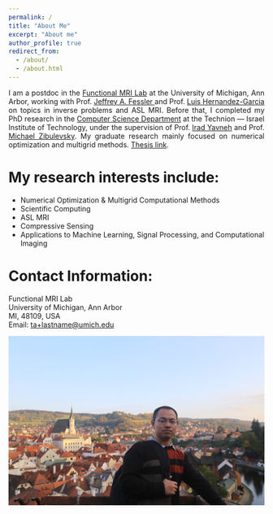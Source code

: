 ```yaml
---
permalink: /
title: "About Me"
excerpt: "About me"
author_profile: true
redirect_from: 
  - /about/
  - /about.html
---
```


<p style="text-align:justify; text-justify:inter-ideograph;">
I am a postdoc in the <a href="http://fmri.research.umich.edu/index.php"> Functional MRI Lab</a> at the University of Michigan, Ann Arbor, working with Prof.  <a href="https://web.eecs.umich.edu/~fessler/"> Jeffrey A. Fessler </a> and Prof.  <a href="http://fmri.research.umich.edu/about/faculty/hernandez.php"> Luis Hernandez-Garcia</a> on topics in inverse problems and ASL MRI. Before that, I completed my PhD research in the <a href="https://www.cs.technion.ac.il"> Computer Science Department</a> at the Technion — Israel Institute of Technology,  under the supervision of Prof. <a href="http://irad.net.technion.ac.il">Irad Yavneh</a> and Prof. <a href="https://sites.google.com/site/michaelzibulevsky/">Michael Zibulevsky</a>.  My graduate research mainly focused on numerical optimization and multigrid methods. <a href="https://www.cs.technion.ac.il/users/wwwb/cgi-bin/tr-info.cgi/2021/PHD/PHD-2021-13">Thesis link</a>.
 </p>
 
My research interests include:
======

<ul>
  <li>Numerical Optimization & Multigrid Computational Methods</li>
  <li>Scientific Computing</li>
  <li>ASL MRI</li>
  <li>Compressive Sensing</li>
  <li>Applications to Machine Learning, Signal Processing, and Computational Imaging</li>
</ul>


Contact Information:
======
Functional MRI Lab <br>
University of Michigan, Ann Arbor <br>
MI, 48109, USA <br>
Email: ta+lastname@umich.edu

<a href="https://hongtao-argmin.github.io">
<img src="/images/IMG_9131.JPG" alt="Trulli" width="700" height="333">
</a>

